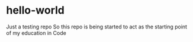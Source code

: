# hello-world
Just a testing repo
So this repo is being started to act as the starting point of my education in Code

